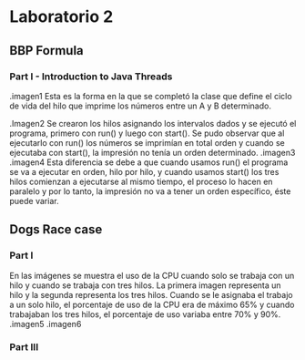 # Laboratorio 2

## BBP Formula

### Part I - Introduction to Java Threads
.imagen1
Esta es la forma en la que se completó la clase que define el ciclo de vida del hilo que imprime los números entre un A y B determinado.

.Imagen2
Se crearon los hilos asignando los intervalos dados y se ejecutó el programa, primero con run() y luego con start(). Se pudo observar que al ejecutarlo con run() los números se imprimían en total orden y cuando se ejecutaba con start(), la impresión no tenía un orden determinado. 
.imagen3
.imagen4
Esta diferencia se debe a que cuando usamos run() el programa se va a ejecutar en orden, hilo por hilo, y cuando usamos start() los tres hilos comienzan a ejecutarse al mismo tiempo, el proceso lo hacen en paralelo y por lo tanto, la impresión no va a tener un orden específico, éste puede variar.

## Dogs Race case

### Part I 
En las imágenes se muestra el uso de la CPU cuando solo se trabaja con un hilo y cuando se trabaja con tres hilos. La primera imagen representa un hilo y la segunda representa los tres hilos. Cuando se le asignaba el trabajo a un solo hilo, el porcentaje de uso de la CPU era de máximo 65% y cuando trabajaban los tres hilos, el porcentaje de uso variaba entre 70% y 90%.
.imagen5
.imagen6
### Part III
